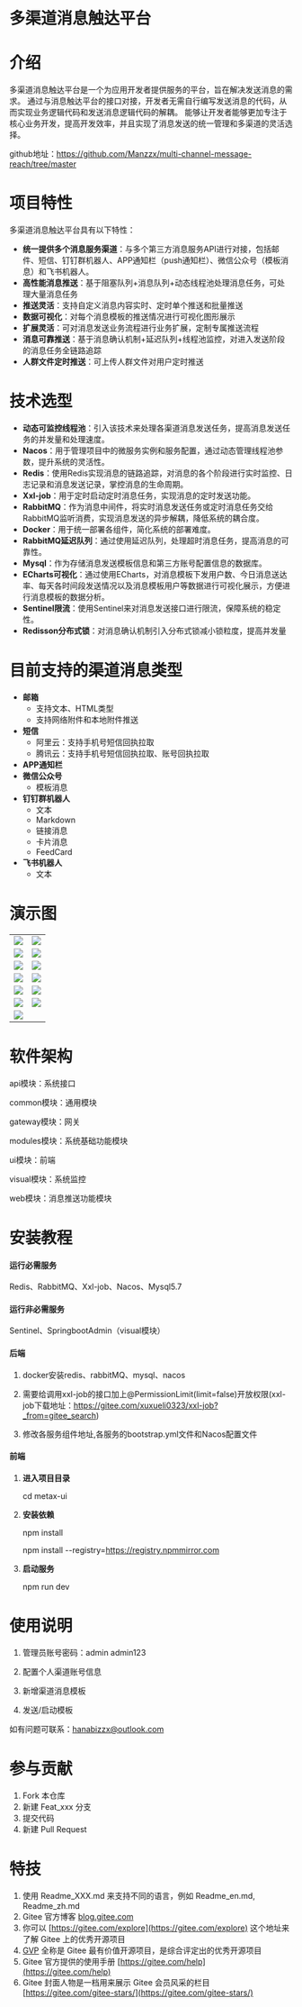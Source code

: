 # 多渠道消息触达平台

# 介绍
多渠道消息触达平台是一个为应用开发者提供服务的平台，旨在解决发送消息的需求。
通过与消息触达平台的接口对接，开发者无需自行编写发送消息的代码，从而实现业务逻辑代码和发送消息逻辑代码的解耦。
能够让开发者能够更加专注于核心业务开发，提高开发效率，并且实现了消息发送的统一管理和多渠道的灵活选择。

github地址：https://github.com/Manzzx/multi-channel-message-reach/tree/master

# 项目特性
多渠道消息触达平台具有以下特性：

+ **统一提供多个消息服务渠道**：与多个第三方消息服务API进行对接，包括邮件、短信、钉钉群机器人、APP通知栏（push通知栏）、微信公众号（模板消息）和飞书机器人。
+ **高性能消息推送**：基于阻塞队列+消息队列+动态线程池处理消息任务，可处理大量消息任务
+ **推送灵活**：支持自定义消息内容实时、定时单个推送和批量推送
+ **数据可视化**：对每个消息模板的推送情况进行可视化图形展示
+ **扩展灵活**：可对消息发送业务流程进行业务扩展，定制专属推送流程
+ **消息可靠推送**：基于消息确认机制+延迟队列+线程池监控，对进入发送阶段的消息任务全链路追踪
+ **人群文件定时推送**：可上传人群文件对用户定时推送

# 技术选型

+ **动态可监控线程池**：引入该技术来处理各渠道消息发送任务，提高消息发送任务的并发量和处理速度。
+ **Nacos**：用于管理项目中的微服务实例和服务配置，通过动态管理线程池参数，提升系统的灵活性。
+ **Redis**：使用Redis实现消息的链路追踪，对消息的各个阶段进行实时监控、日志记录和消息发送记录，掌控消息的生命周期。
+ **Xxl-job**：用于定时启动定时消息任务，实现消息的定时发送功能。
+ **RabbitMQ**：作为消息中间件，将实时消息发送任务或定时消息任务交给RabbitMQ监听消费，实现消息发送的异步解耦，降低系统的耦合度。
+ **Docker**：用于统一部署各组件，简化系统的部署难度。
+ **RabbitMQ延迟队列**：通过使用延迟队列，处理超时消息任务，提高消息的可靠性。
+ **Mysql**：作为存储消息发送模板信息和第三方账号配置信息的数据库。
+ **ECharts可视化**：通过使用ECharts，对消息模板下发用户数、今日消息送达率、每天各时间段发送情况以及消息模板用户等数据进行可视化展示，方便进行消息模板的数据分析。
+ **Sentinel限流**：使用Sentinel来对消息发送接口进行限流，保障系统的稳定性。
+ **Redisson分布式锁**：对消息确认机制引入分布式锁减小锁粒度，提高并发量

# 目前支持的渠道消息类型

+ **邮箱**
    - 支持文本、HTML类型
    - 支持网络附件和本地附件推送
+ **短信**
    - 阿里云：支持手机号短信回执拉取
    - 腾讯云：支持手机号短信回执拉取、账号回执拉取
+ **APP通知栏**
+ **微信公众号**
    - 模板消息
+ **钉钉群机器人**
    - 文本
    - Markdown
    - 链接消息
    - 卡片消息
    - FeedCard
+ **飞书机器人**
    - 文本

# 演示图

<table>
    <tr>
        <td><img src="https://gitee.com/hanabizzx/multi-channel-message-push/raw/master/doc/imgs/%E9%A6%96%E9%A1%B5.png"/></td>
        <td><img src="https://gitee.com/hanabizzx/multi-channel-message-push/raw/master/doc/imgs/0.png"/></td>
    </tr>
    <tr>
        <td><img src="https://gitee.com/hanabizzx/multi-channel-message-push/raw/master/doc/imgs/1.png"/></td>
        <td><img src="https://gitee.com/hanabizzx/multi-channel-message-push/raw/master/doc/imgs/2.png"/></td>
    </tr>
    <tr>
        <td><img src="https://gitee.com/hanabizzx/multi-channel-message-push/raw/master/doc/imgs/10.png"/></td>
        <td><img src="https://gitee.com/hanabizzx/multi-channel-message-push/raw/master/doc/imgs/11.png"/></td>
    </tr>
    <tr>
        <td><img src="https://gitee.com/hanabizzx/multi-channel-message-push/raw/master/doc/imgs/3.jpg"/></td>
        <td><img src="https://gitee.com/hanabizzx/multi-channel-message-push/raw/master/doc/imgs/4.png"/></td>
    </tr>
     <tr>
        <td><img src="https://gitee.com/hanabizzx/multi-channel-message-push/raw/master/doc/imgs/5.jpg"/></td>
        <td><img src="https://gitee.com/hanabizzx/multi-channel-message-push/raw/master/doc/imgs/6.png"/></td>
    </tr>
     <tr>
        <td><img src="https://gitee.com/hanabizzx/multi-channel-message-push/raw/master/doc/imgs/7.png"/></td>
        <td><img src="https://gitee.com/hanabizzx/multi-channel-message-push/raw/master/doc/imgs/8.png"/></td>
    </tr>
     <tr>
        <td><img src="https://gitee.com/hanabizzx/multi-channel-message-push/raw/master/doc/imgs/9.jpg"/></td>
    </tr>
	
</table>


# 软件架构
api模块：系统接口

common模块：通用模块

gateway模块：网关

modules模块：系统基础功能模块

ui模块：前端

visual模块：系统监控

web模块：消息推送功能模块

# 安装教程
#### 运行必需服务
Redis、RabbitMQ、Xxl-job、Nacos、Mysql5.7

#### 运行非必需服务
Sentinel、SpringbootAdmin（visual模块）

#### 后端

1. docker安装redis、rabbitMQ、mysql、nacos

2. 需要给调用xxl-job的接口加上@PermissionLimit(limit=false)开放权限(xxl-job下载地址：https://gitee.com/xuxueli0323/xxl-job?_from=gitee_search)

3. 修改各服务组件地址,各服务的bootstrap.yml文件和Nacos配置文件


#### 前端
1. **进入项目目录**

    cd metax-ui

2. **安装依赖**

    npm install 
 
    npm install --registry=https://registry.npmmirror.com

3. **启动服务**

    npm run dev

# 使用说明
1. 管理员账号密码：admin admin123

2. 配置个人渠道账号信息

3. 新增渠道消息模板

4. 发送/启动模板

如有问题可联系：hanabizzx@outlook.com

# 参与贡献

1.  Fork 本仓库
2.  新建 Feat_xxx 分支
3.  提交代码
4.  新建 Pull Request


# 特技

1.  使用 Readme\_XXX.md 来支持不同的语言，例如 Readme\_en.md, Readme\_zh.md
2.  Gitee 官方博客 [blog.gitee.com](https://blog.gitee.com)
3.  你可以 [https://gitee.com/explore](https://gitee.com/explore) 这个地址来了解 Gitee 上的优秀开源项目
4.  [GVP](https://gitee.com/gvp) 全称是 Gitee 最有价值开源项目，是综合评定出的优秀开源项目
5.  Gitee 官方提供的使用手册 [https://gitee.com/help](https://gitee.com/help)
6.  Gitee 封面人物是一档用来展示 Gitee 会员风采的栏目 [https://gitee.com/gitee-stars/](https://gitee.com/gitee-stars/)
